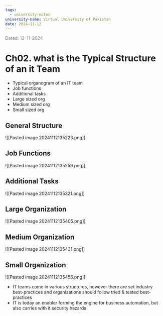 ```yaml
---
tags:
  - university-notes
university-name: Virtual University of Pakistan
date: 2024-11-12
---
```


<span style="color: gray;">Dated: 12-11-2024</span>

# Ch02. what is the Typical Structure of an it Team

- Typical organogram of an IT team
- Job functions
- Additional tasks
- Large sized org
- Medium sized org
- Small sized org

## General Structure

![[Pasted image 20241112135223.png]]

## Job Functions

![[Pasted image 20241112135259.png]]

## Additional Tasks

![[Pasted image 20241112135321.png]]

## Large Organization

![[Pasted image 20241112135405.png]]

## Medium Organization

![[Pasted image 20241112135431.png]]

## Small Organization

![[Pasted image 20241112135456.png]]

- IT teams come in various structures, however there are set industry best-practices and organizations should follow tried & tested best-practices
- IT is today an enabler forming the engine for business automation, but also carries with it security hazards